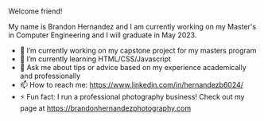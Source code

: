 ### 
Welcome friend!

My name is Brandon Hernandez and I am currently working on my Master's in Computer Engineering and I will graduate in May 2023. 

- 🔭 I’m currently working on my capstone project for my masters program
- 🌱 I’m currently learning HTML/CSS/Javascript
- 💬 Ask me about tips or advice based on my experience academically and professionally 
- 📫 How to reach me: https://www.linkedin.com/in/hernandezb6024/
- ⚡ Fun fact: I run a professional photography business! Check out my page at https://brandonhernandezphotography.com


